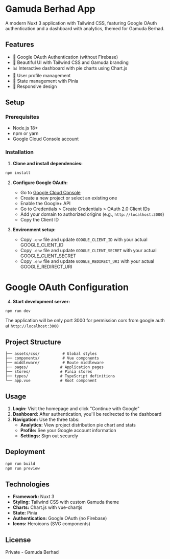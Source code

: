 # Gamuda Berhad App

A modern Nuxt 3 application with Tailwind CSS, featuring Google OAuth authentication and a dashboard with analytics, themed for Gamuda Berhad.

## Features

-  🔐 Google OAuth Authentication (without Firebase)
-  🎨 Beautiful UI with Tailwind CSS and Gamuda branding
-  📊 Interactive dashboard with pie charts using Chart.js
-  👤 User profile management
-  🔄 State management with Pinia
-  📱 Responsive design

## Setup

### Prerequisites

-  Node.js 18+
-  npm or yarn
-  Google Cloud Console account

### Installation

1. **Clone and install dependencies:**

```bash
npm install
```

2. **Configure Google OAuth:**

   -  Go to [Google Cloud Console](https://console.cloud.google.com/)
   -  Create a new project or select an existing one
   -  Enable the Google+ API
   -  Go to Credentials > Create Credentials > OAuth 2.0 Client IDs
   -  Add your domain to authorized origins (e.g., `http://localhost:3000`)
   -  Copy the Client ID

3. **Environment setup:**

   -  Copy `.env` file and update `GOOGLE_CLIENT_ID` with your actual GOOGLE_CLIENT_ID
   -  Copy `.env` file and update `GOOGLE_CLIENT_SECRET` with your actual GOOGLE_CLIENT_SECRET
   -  Copy `.env` file and update `GOOGLE_REDIRECT_URI` with your actual GOOGLE_REDIRECT_URI

# Google OAuth Configuration

4. **Start development server:**

```bash
npm run dev
```

The application will be only port 3000 for permission cors from google auth at `http://localhost:3000`

## Project Structure

```
├── assets/css/          # Global styles
├── components/          # Vue components
├── middleware/          # Route middleware
├── pages/              # Application pages
├── stores/             # Pinia stores
├── types/              # TypeScript definitions
└── app.vue             # Root component
```

## Usage

1. **Login:** Visit the homepage and click "Continue with Google"
2. **Dashboard:** After authentication, you'll be redirected to the dashboard
3. **Navigation:** Use the three tabs:
   -  **Analytics:** View project distribution pie chart and stats
   -  **Profile:** See your Google account information
   -  **Settings:** Sign out securely

## Deployment

```bash
npm run build
npm run preview
```

## Technologies

-  **Framework:** Nuxt 3
-  **Styling:** Tailwind CSS with custom Gamuda theme
-  **Charts:** Chart.js with vue-chartjs
-  **State:** Pinia
-  **Authentication:** Google OAuth (no Firebase)
-  **Icons:** Heroicons (SVG components)

## License

Private - Gamuda Berhad
